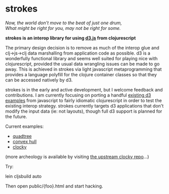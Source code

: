 # strokes

*Now, the world don't move to the beat of just one drum,  
What might be right for you, may not be right for some.*

**strokes is an interop library for using [d3.js](http://d3js.org/) from clojurescript**

The primary design decision is to remove as much of the interop glue and clj->js->clj data marshalling from application code as possible. d3 is a wonderfully functional library and seems well suited for playing nice with clojurescript, provided the usual data wrangling issues can be made to go away. This is achieved in strokes via light javascript metaprogramming that provides a language polyfill for the clojure container classes so that they can be accessed natively by d3.

strokes is in the early and active development, but I welcome feedback and contributions. I am currently focusing on porting a handful [existing d3 examples](https://github.com/mbostock/d3/wiki/Gallery) from javascript to fairly idiomatic clojurescript in order to test the existing interop strategy. strokes currently targets d3 applications that don't modify the input data (ie: not layouts), though full d3 support is planned for the future.

Current examples:

 * [quadtree](http://s.trokes.org/4409139)
 * [convex hull](http://s.trokes.org/4369073)
 * [clocky](http://s.trokes.org/4326896)
 
(more archeology is available by visiting [the upstream clocky repo](https://github.com/dribnet/clocky)...)

Try:

lein cljsbuild auto

Then open public/{foo}.html and start hacking.

